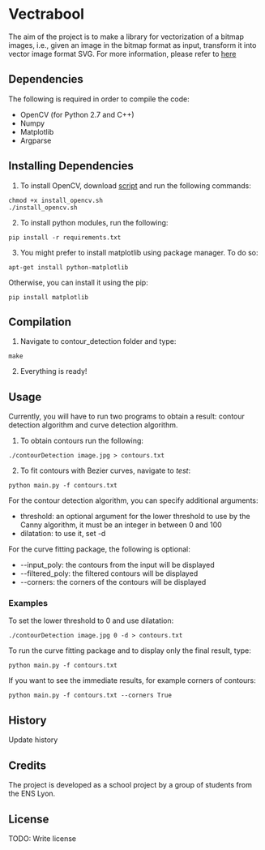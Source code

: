 # Vectrabool

The aim of the project is to make a library for vectorization of a bitmap images, i.e., given an image in the bitmap format as input, transform it into vector image format SVG.
For more information, please refer to <a href='https://vladan-jovicic.github.io/Vec-Lib'>here</a>

## Dependencies

The following is required in order to compile the code:
- OpenCV (for Python 2.7 and C++)
- Numpy
- Matplotlib
- Argparse

## Installing Dependencies

1. To install OpenCV, download <a href='https://drive.google.com/file/d/0B9EaSh0VvlsQOEN5bE5LU1U3b2s/view?usp=sharing'>script</a> and run the following commands:
```
chmod +x install_opencv.sh
./install_opencv.sh
```

2. To install python modules, run the following:
```
pip install -r requirements.txt
```

3. You might prefer to install matplotlib using package manager. To do so:
```
apt-get install python-matplotlib
```
Otherwise, you can install it using the pip:
```
pip install matplotlib
```

## Compilation

1. Navigate to contour_detection folder and type:
```
make
```

2. Everything is ready!

## Usage

Currently, you will have to run two programs to obtain a result: contour detection algorithm and curve detection algorithm.

1. To obtain contours run the following:
```
./contourDetection image.jpg > contours.txt
```

2. To fit contours with Bezier curves, navigate to <i>test</i>:
```
python main.py -f contours.txt
```

For the contour detection algorithm, you can specify additional arguments:
- threshold: an optional argument for the lower threshold to use by the Canny algorithm, it must be an integer in between 0 and 100
- dilatation: to use it, set -d

For the curve fitting package, the following is optional:
- --input_poly: the contours from the input will be displayed
- --filtered_poly: the filtered contours will be displayed
- --corners: the corners of the contours will be displayed

### Examples

To set the lower threshold to 0 and use dilatation:
```
./contourDetection image.jpg 0 -d > contours.txt
```

To run the curve fitting package and to display only the final result, type:
```
python main.py -f contours.txt
```

If you want to see the immediate results, for example corners of contours:
```
python main.py -f contours.txt --corners True
```

## History

Update history

## Credits

The project is developed as a school project by a group of students from the ENS Lyon.

## License

TODO: Write license
